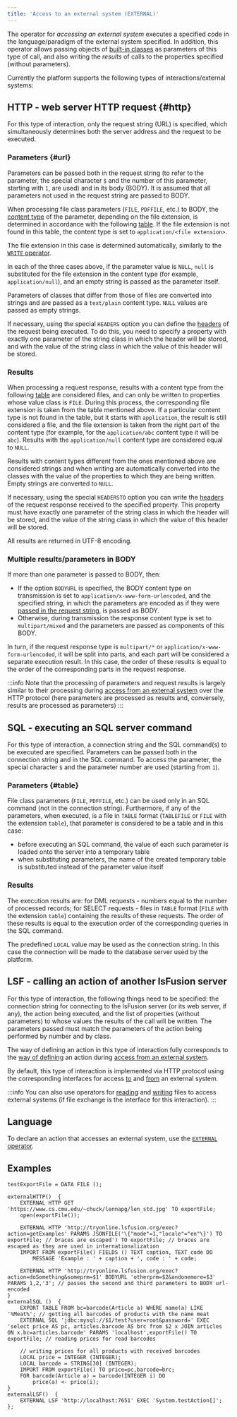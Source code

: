 ```yaml
---
title: 'Access to an external system (EXTERNAL)'
---
```


The operator for *accessing an external system* executes a specified code in the language/paradigm of the external system specified. In addition, this operator allows passing objects of [built-in classes](Built-in_classes.md) as parameters of this type of call, and also writing the *results* of calls to the properties specified (without parameters).

Currently the platform supports the following types of interactions/external systems:

## HTTP - web server HTTP request {#http}

For this type of interaction, only the request string (URL) is specified, which simultaneously determines both the server address and the request to be executed.

### Parameters {#url}

Parameters can be passed both in the request string (to refer to the parameter, the special character `$` and the number of this parameter, starting with `1`, are used) and in its body (BODY). It is assumed that all parameters not used in the request string are passed to BODY.

When processing file class parameters (`FILE`, `PDFFILE`, etc.) to BODY, the [content type](https://en.wikipedia.org/wiki/Media_type) of the parameter, depending on the file extension, is determined in accordance with the following [table](https://github.com/lsfusion/platform/blob/master/api/src/main/resources/MIMETypes.properties). If the file extension is not found in this table, the content type is set to `application/<file extension>`.

The file extension in this case is determined automatically, similarly to the [`WRITE` operator](WRITE_operator.md).

In each of the three cases above, if the parameter value is `NULL`, `null` is substituted for the file extension in the content type (for example, `application/null`), and an empty string is passed as the parameter itself.

Parameters of classes that differ from those of files are converted into strings and are passed as a `text/plain` content type. `NULL` values are passed as empty strings.

If necessary, using the special `HEADERS` option you can define the [headers](https://en.wikipedia.org/wiki/List_of_HTTP_header_fields) of the request being executed. To do this, you need to specify a property with exactly one parameter of the string class in which the header will be stored, and with the value of the string class in which the value of this header will be stored.

### Results

When processing a request response, results with a content type from the following [table](https://github.com/lsfusion/platform/blob/master/api/src/main/resources/MIMETypes.properties) are considered files, and can only be written to properties whose value class is `FILE`. During this process, the corresponding file extension is taken from the table mentioned above. If a particular content type is not found in the table, but it starts with `application`, the result is still considered a file, and the file extension is taken from the right part of the content type (for example, for the `application/abc` content type it will be `abc`). Results with the `application/null` content type are considered equal to `NULL`.

Results with content types different from the ones mentioned above are considered strings and when writing are automatically converted into the classes with the value of the properties to which they are being written. Empty strings are converted to `NULL`.

If necessary, using the special `HEADERSTO` option you can write the [headers](https://en.wikipedia.org/wiki/List_of_HTTP_header_fields) of the request response received to the specified property. This property must have exactly one parameter of the string class in which the header will be stored, and the value of the string class in which the value of this header will be stored.

All results are returned in UTF-8 encoding.

### Multiple results/parameters in BODY

If more than one parameter is passed to BODY, then:

-   If the option `BODYURL` is specified, the BODY content type on transmission is set to `application/x-www-form-urlencoded`, and the specified string, in which the parameters are encoded as if they were [passed in the request string](#url), is passed as BODY.
-   Otherwise, during transmission the response content type is set to `multipart/mixed` and the parameters are passed as components of this BODY. 

In turn, if the request response type is `multipart/*` or `application/x-www-form-urlencoded`, it will be split into parts, and each part will be considered a separate execution result. In this case, the order of these results is equal to the order of the corresponding parts in the request response.


:::info
Note that the processing of parameters and request results is largely similar to their processing during [access from an external system](Access_from_an_external_system.md) over the HTTP protocol (here parameters are processed as results and, conversely, results are processed as parameters)
:::

## SQL - executing an SQL server command 

For this type of interaction, a connection string and the SQL command(s) to be executed are specified. Parameters can be passed both in the connection string and in the SQL command. To access the parameter, the special character `$` and the parameter number are used (starting from `1`).

### Parameters {#table}

File class parameters (`FILE`, `PDFFILE`, etc.) can be used only in an SQL command (not in the connection string). Furthermore, if any of the parameters, when executed, is a file in `TABLE` format (`TABLEFILE` or `FILE` with the extension `table`), that parameter is considered to be a table and in this case:

-   before executing an SQL command, the value of each such parameter is loaded onto the server into a temporary table
-   when substituting parameters, the name of the created temporary table is substituted instead of the parameter value itself

### Results

The execution results are: for DML requests - numbers equal to the number of processed records; for SELECT requests - files in `TABLE` format (`FILE` with the extension `table`) containing the results of these requests. The order of these results is equal to the execution order of the corresponding queries in the SQL command.

The predefined `LOCAL` value may be used as the connection string. In this case the connection will be made to the database server used by the platform.

## LSF - calling an action of another lsFusion server 

For this type of interaction, the following things need to be specified: the connection string for connecting to the lsFusion server (or its web server, if any), the action being executed, and the list of properties (without parameters) to whose values the results of the call will be written. The parameters passed must match the parameters of the action being performed by number and by class.

The way of defining an action in this type of interaction fully corresponds to the [way of defining](Access_from_an_external_system.md#actiontype) an action during [access from an external system](Access_from_an_external_system.md).

By default, this type of interaction is implemented via HTTP protocol using the corresponding interfaces for access [to](#http) and [from](Access_from_an_external_system.md#http) an external system.


:::info
You can also use operators for [reading](Read_file_READ_.md) and [writing](Write_file_WRITE_.md) files to access external systems (if file exchange is the interface for this interaction).
:::

## Language

To declare an action that accesses an external system, use the [`EXTERNAL` operator](EXTERNAL_operator.md).

## Examples

```lsf
testExportFile = DATA FILE ();

externalHTTP()  {
    EXTERNAL HTTP GET 'https://www.cs.cmu.edu/~chuck/lennapg/len_std.jpg' TO exportFile;
    open(exportFile());

    EXTERNAL HTTP 'http://tryonline.lsfusion.org/exec?action=getExamples' PARAMS JSONFILE('\{"mode"=1,"locale"="en"\}') TO exportFile; // braces are escaped') TO exportFile; // braces are escaped as they are used in internationalization
    IMPORT FROM exportFile() FIELDS () TEXT caption, TEXT code DO
        MESSAGE 'Example : ' + caption + ', code : ' + code;

    EXTERNAL HTTP 'http://tryonline.lsfusion.org/exec?action=doSomething&someprm=$1' BODYURL 'otherprm=$2&andonemore=$3' PARAMS 1,2,'3'; // passes the second and third parameters to BODY url-encoded
}
externalSQL ()  {
    EXPORT TABLE FROM bc=barcode(Article a) WHERE name(a) LIKE '%Meat%'; // getting all barcodes of products with the name meat
    EXTERNAL SQL 'jdbc:mysql://$1/test?user=root&password=' EXEC 'select price AS pc, articles.barcode AS brc from $2 x JOIN articles ON x.bc=articles.barcode' PARAMS 'localhost',exportFile() TO exportFile; // reading prices for read barcodes

    // writing prices for all products with received barcodes
    LOCAL price = INTEGER (INTEGER);
    LOCAL barcode = STRING[30] (INTEGER);
    IMPORT FROM exportFile() TO price=pc,barcode=brc;
    FOR barcode(Article a) = barcode(INTEGER i) DO
        price(a) <- price(i);
}
externalLSF()  {
    EXTERNAL LSF 'http://localhost:7651' EXEC 'System.testAction[]';
};
```
